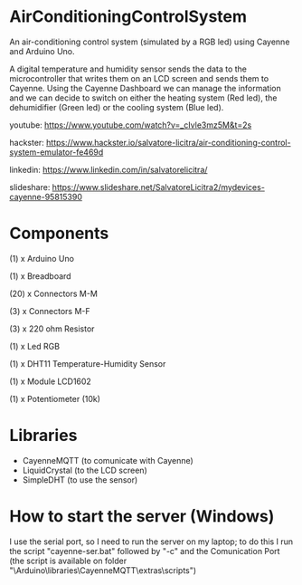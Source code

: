 # AirConditioningControlSystem
An air-conditioning control system (simulated by a RGB led) using Cayenne and Arduino Uno. ​

A digital temperature and humidity sensor sends the data to the microcontroller that writes them on an LCD screen and sends them to Cayenne. Using the Cayenne Dashboard we can manage the information and we can decide to switch on either the heating system (Red led), the dehumidifier (Green led) or the cooling system (Blue led).​

youtube: https://www.youtube.com/watch?v=_cIvle3mz5M&t=2s

hackster: https://www.hackster.io/salvatore-licitra/air-conditioning-control-system-emulator-fe469d

linkedin: https://www.linkedin.com/in/salvatorelicitra/

slideshare: https://www.slideshare.net/SalvatoreLicitra2/mydevices-cayenne-95815390

# Components
(1)   x Arduino Uno​

(1)   x Breadboard​

(20)  x Connectors M-M ​

(3)   x Connectors M-F ​

(3)   x 220 ohm Resistor ​

(1)   x Led RGB​

(1)   x DHT11 Temperature-Humidity Sensor​

(1)   x Module LCD1602​

(1)   x Potentiometer (10k)​

# Libraries
- CayenneMQTT (to comunicate with Cayenne)
- LiquidCrystal (to the LCD screen)
- SimpleDHT (to use the sensor)

# How to start the server (Windows)
I use the serial port, so I need to run the server on my laptop; to do this I run the script "cayenne-ser.bat" followed by "-c" and the Comunication Port (the script is available on folder "\Arduino\libraries\CayenneMQTT\extras\scripts")
